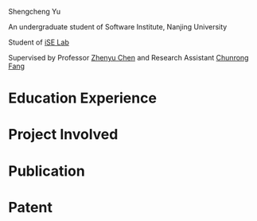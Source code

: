 Shengcheng Yu

An undergraduate student of Software Institute, Nanjing University

Student of [iSE Lab](www.iselab.cn)

Supervised by Professor [Zhenyu Chen](http://www.iselab.cn/faculty/ZhenyuChen) and Research Assistant [Chunrong Fang](http://www.iselab.cn/faculty/ChunrongFang)

# Education Experience

# Project Involved

# Publication

# Patent
